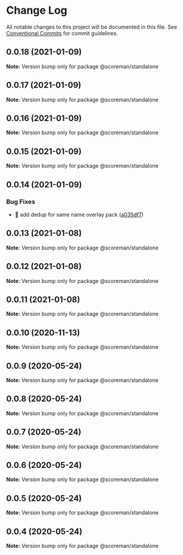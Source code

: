 # Change Log

All notable changes to this project will be documented in this file.
See [Conventional Commits](https://conventionalcommits.org) for commit guidelines.

## 0.0.18 (2021-01-09)

**Note:** Version bump only for package @scoreman/standalone





## 0.0.17 (2021-01-09)

**Note:** Version bump only for package @scoreman/standalone





## 0.0.16 (2021-01-09)

**Note:** Version bump only for package @scoreman/standalone





## 0.0.15 (2021-01-09)

**Note:** Version bump only for package @scoreman/standalone





## 0.0.14 (2021-01-09)


### Bug Fixes

* :bug: add dedup for same name overlay pack ([a035df7](https://github.com/N0NamedGuy/scoreman/commit/a035df70551b15117e127b2ab8acc8ca2857e5ff))





## 0.0.13 (2021-01-08)

**Note:** Version bump only for package @scoreman/standalone





## 0.0.12 (2021-01-08)

**Note:** Version bump only for package @scoreman/standalone





## 0.0.11 (2021-01-08)

**Note:** Version bump only for package @scoreman/standalone





## 0.0.10 (2020-11-13)

**Note:** Version bump only for package @scoreman/standalone





## 0.0.9 (2020-05-24)

**Note:** Version bump only for package @scoreman/standalone





## 0.0.8 (2020-05-24)

**Note:** Version bump only for package @scoreman/standalone





## 0.0.7 (2020-05-24)

**Note:** Version bump only for package @scoreman/standalone





## 0.0.6 (2020-05-24)

**Note:** Version bump only for package @scoreman/standalone





## 0.0.5 (2020-05-24)

**Note:** Version bump only for package @scoreman/standalone





## 0.0.4 (2020-05-24)

**Note:** Version bump only for package @scoreman/standalone
